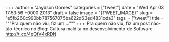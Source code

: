 
+++
author = "Jaydson Gomes"
categories = ["tweet"]
date = "Wed Apr 03 17:53:56 +0000 2013"
draft = false
image = "{TWEET_IMAGE}"
slug = "e5fb260c990bb787567075ba622d63ed4831cda3"
tags = ["tweet"]
title = """Pra quem não viu, fiz um ..."""
+++
Pra quem não viu, fiz um post não-tão-técnico no Blog: Cultura maldita no desenvolvimento de Software http://t.co/4qQfV4xRDN
